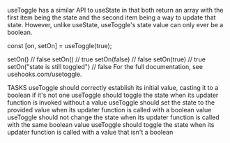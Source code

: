 useToggle has a similar API to useState in that both return an array with the first item being the state and the second item being a way to update that state. However, unlike useState, useToggle's state value can only ever be a boolean.

const [on, setOn] = useToggle(true);

setOn() // false
setOn() // true
setOn(false) // false
setOn(true) // true
setOn("state is still toggled") // false
For the full documentation, see usehooks.com/usetoggle.

TASKS
useToggle should correctly establish its initial value, casting it to a boolean if it's not one
useToggle should toggle the state when its updater function is invoked without a value
useToggle should set the state to the provided value when its updater function is called with a boolean value
useToggle should not change the state when its updater function is called with the same boolean value
useToggle should toggle the state when its updater function is called with a value that isn't a boolean